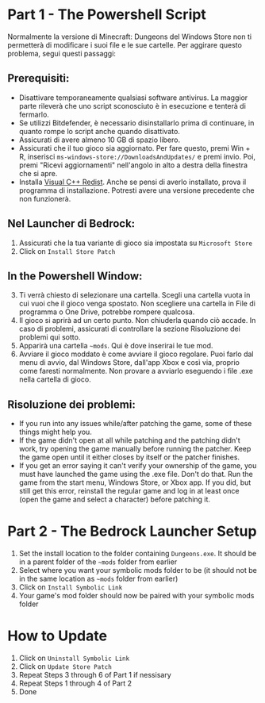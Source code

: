 ﻿# Part 1 - The Powershell Script
Normalmente la versione di Minecraft: Dungeons del Windows Store non ti permetterà di modificare i suoi file e le sue cartelle. Per aggirare questo problema, segui questi passaggi:

## Prerequisiti:
- Disattivare temporaneamente qualsiasi software antivirus. La maggior parte rileverà che uno script sconosciuto è in esecuzione e tenterà di fermarlo.
- Se utilizzi Bitdefender, è necessario disinstallarlo prima di continuare, in quanto rompe lo script anche quando disattivato.
- Assicurati di avere almeno 10 GB di spazio libero.
- Assicurati che il tuo gioco sia aggiornato. Per fare questo, premi Win + R, inserisci `ms-windows-store://DownloadsAndUpdates/` e premi invio. Poi, premi "Ricevi aggiornamenti" nell'angolo in alto a destra della finestra che si apre.
- Installa [Visual C++ Redist](https://aka.ms/vs/16/release/vc_redist.x64.exe). Anche se pensi di averlo installato, prova il programma di installazione. Potresti avere una versione precedente che non funzionerà.

## Nel Launcher di Bedrock:
1. Assicurati che la tua variante di gioco sia impostata su `Microsoft Store`
3. Click on `Install Store Patch`

## In the Powershell Window:

3. Ti verrà chiesto di selezionare una cartella. Scegli una cartella vuota in cui vuoi che il gioco venga spostato. Non scegliere una cartella in File di programma o One Drive, potrebbe rompere qualcosa.
4. Il gioco si aprirà ad un certo punto. Non chiuderla quando ciò accade. In caso di problemi, assicurati di controllare la sezione Risoluzione dei problemi qui sotto.
5. Apparirà una cartella `~mods`. Qui è dove inserirai le tue mod.
7. Avviare il gioco moddato è come avviare il gioco regolare. Puoi farlo dal menu di avvio, dal Windows Store, dall'app Xbox e così via, proprio come faresti normalmente. Non provare a avviarlo eseguendo i file .exe nella cartella di gioco.

## Risoluzione dei problemi:
- If you run into any issues while/after patching the game, some of these things might help you.
- If the game didn't open at all while patching and the patching didn't work, try opening the game manually before running the patcher. Keep the game open until it either closes by itself or the patcher finishes.
- If you get an error saying it can't verify your ownership of the game, you must have launched the game using the .exe file. Don't do that. Run the game from the start menu, Windows Store, or Xbox app. If you did, but still get this error, reinstall the regular game and log in at least once (open the game and select a character) before patching it.

# Part 2 - The Bedrock Launcher Setup
1. Set the install location to the folder containing `Dungeons.exe`. It should be in a parent folder of the `~mods` folder from earlier
2. Select where you want your symbolic mods folder to be (it should not be in the same location as `~mods` folder from earlier)
3. Click on `Install Symbolic Link`
4. Your game's mod folder should now be paired with your symbolic mods folder

# How to Update
1. Click on `Uninstall Symbolic Link`
2. Click on `Update Store Patch`
3. Repeat Steps 3 through 6 of Part 1 if nessisary
4. Repeat Steps 1 through 4 of Part 2
5. Done



